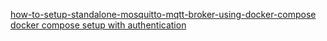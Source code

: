 [how-to-setup-standalone-mosquitto-mqtt-broker-using-docker-compose](https://techoverflow.net/2021/11/25/how-to-setup-standalone-mosquitto-mqtt-broker-using-docker-compose/)
[docker compose setup with authentication](https://github.com/vvatelot/mosquitto-docker-compose)
